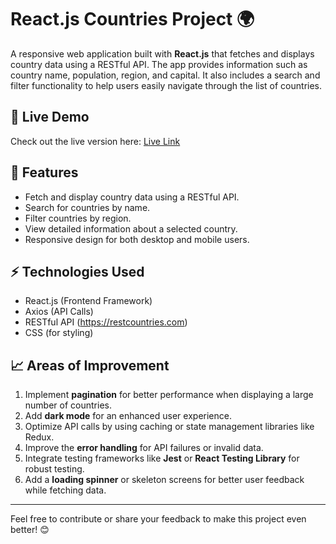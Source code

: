 # React.js Countries Project 🌍

A responsive web application built with **React.js** that fetches and displays country data using a RESTful API. The app provides information such as country name, population, region, and capital. It also includes a search and filter functionality to help users easily navigate through the list of countries.

## 🔗 Live Demo  
Check out the live version here: [Live Link](https://reflective-kittens.surge.sh/)  

## 🚀 Features  
- Fetch and display country data using a RESTful API.  
- Search for countries by name.  
- Filter countries by region.  
- View detailed information about a selected country.  
- Responsive design for both desktop and mobile users.

## ⚡ Technologies Used  
- React.js (Frontend Framework)  
- Axios (API Calls)  
- RESTful API (https://restcountries.com)  
- CSS (for styling)

## 📈 Areas of Improvement  
1. Implement **pagination** for better performance when displaying a large number of countries.  
2. Add **dark mode** for an enhanced user experience.  
3. Optimize API calls by using caching or state management libraries like Redux.  
4. Improve the **error handling** for API failures or invalid data.  
5. Integrate testing frameworks like **Jest** or **React Testing Library** for robust testing.  
6. Add a **loading spinner** or skeleton screens for better user feedback while fetching data.

---

Feel free to contribute or share your feedback to make this project even better! 😊
